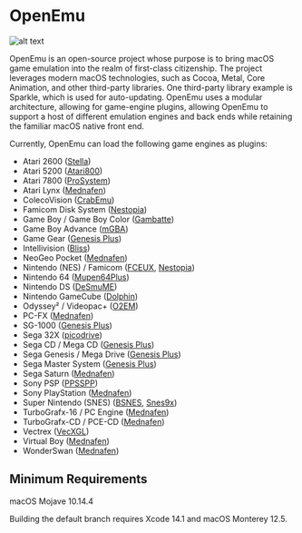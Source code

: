 OpenEmu
=======

![alt text](https://openemu.org/img/intro-md.png "OpenEmu Screenshot")

OpenEmu is an open-source project whose purpose is to bring macOS game emulation into the realm of first-class citizenship. The project leverages modern macOS technologies, such as Cocoa, Metal, Core Animation, and other third-party libraries. One third-party library example is Sparkle, which is used for auto-updating. OpenEmu uses a modular architecture, allowing for game-engine plugins, allowing OpenEmu to support a host of different emulation engines and back ends while retaining the familiar macOS native front end.

Currently, OpenEmu can load the following game engines as plugins:

* Atari 2600 ([Stella](https://stella-emu.github.io))
* Atari 5200 ([Atari800](https://atari800.github.io))
* Atari 7800 ([ProSystem](https://gitlab.com/jgemu/prosystem))
* Atari Lynx ([Mednafen](https://mednafen.github.io))
* ColecoVision ([CrabEmu](https://crabemu.sourceforge.net))
* Famicom Disk System ([Nestopia](https://github.com/0ldsk00l/nestopia))
* Game Boy / Game Boy Color ([Gambatte](https://github.com/sinamas/gambatte))
* Game Boy Advance ([mGBA](https://mgba.io))
* Game Gear ([Genesis Plus](https://github.com/ekeeke/Genesis-Plus-GX))
* Intellivision ([Bliss](https://github.com/jeremiah-sypult/BlissEmu))
* NeoGeo Pocket ([Mednafen](https://mednafen.github.io))
* Nintendo (NES) / Famicom ([FCEUX](https://github.com/TASVideos/fceux), [Nestopia](https://github.com/0ldsk00l/nestopia))
* Nintendo 64 ([Mupen64Plus](https://www.mupen64plus.org))
* Nintendo DS ([DeSmuME](http://desmume.org))
* Nintendo GameCube ([Dolphin](https://dolphin-emu.org))
* Odyssey² / Videopac+ ([O2EM](https://sourceforge.net/projects/o2em/))
* PC-FX ([Mednafen](https://mednafen.github.io))
* SG-1000 ([Genesis Plus](https://github.com/ekeeke/Genesis-Plus-GX))
* Sega 32X ([picodrive](https://github.com/notaz/picodrive))
* Sega CD / Mega CD ([Genesis Plus](https://github.com/ekeeke/Genesis-Plus-GX))
* Sega Genesis / Mega Drive ([Genesis Plus](https://github.com/ekeeke/Genesis-Plus-GX))
* Sega Master System ([Genesis Plus](https://github.com/ekeeke/Genesis-Plus-GX))
* Sega Saturn ([Mednafen](https://mednafen.github.io))
* Sony PSP ([PPSSPP](https://github.com/hrydgard/ppsspp))
* Sony PlayStation ([Mednafen](https://mednafen.github.io))
* Super Nintendo (SNES) ([BSNES](https://github.com/bsnes-emu/bsnes), [Snes9x](https://github.com/snes9xgit/snes9x))
* TurboGrafx-16 / PC Engine ([Mednafen](https://mednafen.github.io))
* TurboGrafx-CD / PCE-CD ([Mednafen](https://mednafen.github.io))
* Vectrex ([VecXGL](https://github.com/james7780/VecXGL))
* Virtual Boy ([Mednafen](https://mednafen.github.io))
* WonderSwan ([Mednafen](https://mednafen.github.io))

Minimum Requirements
--------------------

macOS Mojave 10.14.4

Building the default branch requires Xcode 14.1 and macOS Monterey 12.5.
